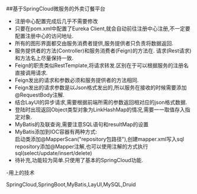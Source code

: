 ##基于SpringCloud微服务的外卖订餐平台

- 注册中心配置完成后几乎不需要修改  
- 只要在pom.xml中配置了Eureka Client,就会自动前往注册中心注册,不一定要配置注册中心的访问地址.  
- 所有的图形界面都交由服务消费者提供,服务提供者只负责将数据返回.  
- 服务提供者的方法(Controller)和服务消费者(Feign)的方法在.
  请求(Rest请求)和方法名上尽量保持一致.
- Feign的职责类似RestTemplate,将请求转发.区别在于可以根据服务的注册名直接调用请求.
- Feign发出的请求和参数必须和服务提供者的方法相同.
- Feign发出的请求参数是以Json格式发出的,所以服务在接收的时候需要添加@RequestBody注解.
- 结合LayUI的异步请求,需要根据前端所需的参数返回相对应的json格式数据.
- 登陆时出现返回Object类型对象为LinkHashMap的情况,需要一一取值存入指定对象.
- MyBatis的及联查询,需要注意SQL语句和resultMap的设置
- MyBatis添加到IOC容器有两种方式:  
  启动类添加@MapperScan("repository包路径"),创建mapper.xml写入sql  
  repository添加@Mapper注解,也可以使用注解的方式执行sql(select/update/insert/delete)
- 待补充,功能较为简单.只使用了基本的SpringCloud功能.


-用上的技术   

SpringCloud,SpringBoot,MyBatis,LayUI,MySQL,Druid
  